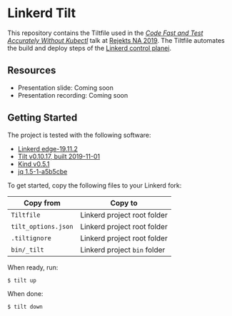 # Linkerd Tilt
This repository contains the Tiltfile used in the [_Code Fast and Test Accurately Without Kubectl_](https://cfp.cloud-native.rejekts.io/cloud-native-rejekts-na-2019/talk/HYEW3M/) talk at [Rejekts NA 2019](https://cloud-native.rejekts.io/). The Tiltfile automates the build and deploy steps of the [Linkerd control planei](https://github.com/linkerd/linkerd2).

## Resources

* Presentation slide: Coming soon
* Presentation recording: Coming soon

## Getting Started
The project is tested with the following software:

* [Linkerd edge-19.11.2](https://linkerd.io/2/getting-started/#step-0-setup)
* [Tilt v0.10.17, built 2019-11-01](https://docs.tilt.dev/install.html)
* [Kind v0.5.1](https://kind.sigs.k8s.io)
* [jq 1.5-1-a5b5cbe](https://stedolan.github.io/jq/)

To get started, copy the following files to your Linkerd fork:

Copy from           | Copy to
------------------- | ------
`Tiltfile`          | Linkerd project root folder
`tilt_options.json` | Linkerd project root folder
`.tiltignore`       | Linkerd project root folder
`bin/_tilt`         | Linkerd project `bin` folder

When ready, run:
```sh
$ tilt up
```

When done:
```sh
$ tilt down
```
